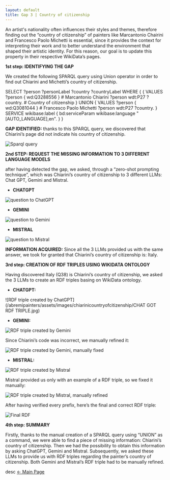 ```yaml
---
layout: default
title: Gap 3 | Country of citizenship
---
```

An artist's nationality often influences their styles and themes, therefore finding out the “country of citizenship” of painters like Marcantonio Chairini and Francesco Paolo Michetti is essential, since it provides the context for interpreting their work and to better understand the environment that shaped their artistic identity. For this reason, our goal is to update this property in their respective WikiData’s pages.

**1st step: IDENTIFYING THE GAP**
 
 We created the following SPARQL query using Union operator in order to find out Chiarini and Michetti’s country of citizenship.

SELECT ?person ?personLabel ?country ?countryLabel WHERE {
  {
    VALUES ?person { wd:Q3288556 } # Marcantonio Chiarini
    ?person wdt:P27 ?country.    # Country of citizenship
  }
  UNION
  {
    VALUES ?person { wd:Q3081044 } # Francesco Paolo Michetti
    ?person wdt:P27 ?country.
  }
  SERVICE wikibase:label { bd:serviceParam wikibase:language "[AUTO_LANGUAGE],en". }
}

**GAP IDENTIFIED:** thanks to this SPARQL query, we discovered that Chiarini’s page did not indicate his country of citizenship.

![Sparql query](/abremipainters/assets/images/chiarinicountryofcitizenship/SPARQLQUERYCHIARINICOUNTRYOFCITIZENSHIP.jpg)

**2nd STEP: REQUEST THE MISSING INFORMATION TO 3 DIFFERENT LANGUAGE MODELS**

 after having detected the gap, we asked, through a “zero-shot prompting technique”, which was Chiarini’s country of citizenship to 3 different LLMs: Chat GPT, Gemini and Mistral.

- **CHATGPT**
  
![question to ChatGPT](/abremipainters/assets/images/chiarinicountryofcitizenship/CHATGPTQUESTION.jpg)


- **GEMINI**
  
![question to Gemini](/abremipainters/assets/images/chiarinicountryofcitizenship/GEMINIQUESTION.jpg)


- **MISTRAL**
  
![question to Mistral](/abremipainters/assets/images/chiarinicountryofcitizenship/MISTRALQUESTION.png)


**INFORMATION ACQUIRED:** Since all the 3 LLMs provided us with the same answer, we took for granted that Chiarini’s country of citizenship is: Italy.


**3rd step: CREATION OF RDF TRIPLES USING WIKIDATA ONTOLOGY**
 
 Having discovered Italy (Q38) is Chiarini’s country of citizenship, we asked the 3 LLMs to create an RDF triples basing on WikiData ontology.

- **CHATGPT:**
  
![RDF triple created by ChatGPT](/abremipainters/assets/images/chiarinicountryofcitizenship/CHAT GOT RDF TRIPLE.jpg)


- **GEMINI:**
  
![RDF triple created by Gemini](/abremipainters/assets/images/chiarinicountryofcitizenship/GEMINIINCORRECTRDF.jpg)


 Since Chiarini’s code was incorrect, we manually refined it:
 

 ![RDF triple created by Gemini, manually fixed](/abremipainters/assets/images/chiarinicountryofcitizenship/GEMINICORRECTRDF.jpg)
 

- **MISTRAL:**
  
![RDF triple created by Mistral](/abremipainters/assets/images/chiarinicountryofcitizenship/MISTRALINCORRECTRDF.jpg)

Mistral provided us only with an example of a RDF triple, so we fixed it manually:

![RDF triple created by Mistral, manually refined](/abremipainters/assets/images/chiarinicountryofcitizenship/MISTRALCORRECTRDF.jpg)


After having verified every prefix, here’s the final and correct RDF triple:

![Final RDF](/abremipainters/assets/images/chiarinicountryofcitizenship/FINALRDF.jpg)

**4th step: SUMMARY**

Firstly, thanks to the manual creation of a SPARQL query using “UNION” as a command, we were able to find a piece of missing information: Chiarini’s country of citizenship. Then we had the possibility to obtain this information by asking ChatGPT, Gemini and Mistral. Subsequently, we asked these LLMs to provide us with RDF triples regarding the painter’s country of citizenship. Both Gemini and Mistral’s RDF triple had to be manually refined.

desc
[← Main Page](./)
